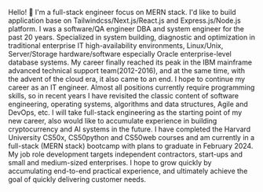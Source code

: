 Hello! 👋
I'm a full-stack engineer focus on MERN stack. I'd like to build application base on Tailwindcss/Next.js/React.js and Express.js/Node.js platform.
I was a software/QA engineer DBA and system engineer for the past 20 years. Specialized in system building, diagnostic and optimization in traditional enterprise IT high-availability environments, Linux/Unix, Server/Storage hardware/software especially Oracle enterprise-level database systems.
My career finally reached its peak in the IBM mainframe advanced technical support team(2012-2016), and at the same time, with the advent of the cloud era, it also came to an end.
I hope to continue my career as an IT engineer. Almost all positions currently require programming skills, so in recent years I have revisited the classic content of software engineering, operating systems, algorithms and data structures, Agile and DevOps, etc.
I will take full-stack engineering as the starting point of my new career, also would like to accumulate experience in building cryptocurrency and AI systems in the future.
I have completed the Harvard University CS50x, CS50python and CS50web courses and am currently in a full-stack (MERN stack) bootcamp with plans to graduate in February 2024.
My job role development targets independent contractors, start-ups and small and medium-sized enterprises. 
I hope to grow quickly by accumulating end-to-end practical experience, and ultimately achieve the goal of quickly delivering customer needs.

<!--
**jizhang80/jizhang80** is a ✨ _special_ ✨ repository because its `README.md` (this file) appears on your GitHub profile.

Here are some ideas to get you started:

- 🔭 I’m currently working on ...
- 🌱 I’m currently learning ...
- 👯 I’m looking to collaborate on ...
- 🤔 I’m looking for help with ...
- 💬 Ask me about ...
- 📫 How to reach me: ...
- 😄 Pronouns: ...
- ⚡ Fun fact: ...
-->
